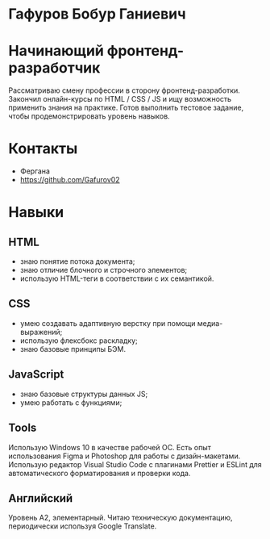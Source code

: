 # Гафуров Бобур Ганиевич
# Начинающий фронтенд-разработчик
Рассматриваю смену профессии в сторону фронтенд-разработки. Закончил онлайн-курсы по HTML / CSS / JS и ищу возможность применить знания на практике. Готов выполнить тестовое задание, чтобы продемонстрировать уровень навыков.
# Контакты
* Фергана
* https://github.com/Gafurov02
# Навыки
## HTML
* знаю понятие потока документа;
* знаю отличие блочного и строчного элементов;
* использую HTML-теги в соответствии с их семантикой.
## CSS
* умею создавать адаптивную верстку при помощи медиа-выражений;
* использую флексбокс раскладку;
* знаю базовые принципы БЭМ.
## JavaScript
* знаю базовые структуры данных JS;
* умею работать с функциями;
## Tools
Использую Windows 10 в качестве рабочей ОС. Есть опыт использования Figma и Photoshop для работы с дизайн-макетами. Использую редактор Visual Studio Code с плагинами Prettier и ESLint для автоматического форматирования и проверки кода.
## Английский
Уровень A2, элементарный. Читаю техническую документацию, периодически используя Google Translate.
